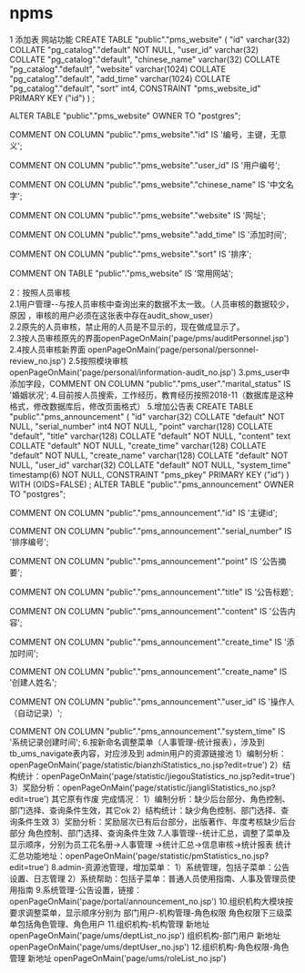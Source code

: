 # npms
1 添加表
网站功能
CREATE TABLE "public"."pms_website" (
  "id" varchar(32) COLLATE "pg_catalog"."default" NOT NULL,
  "user_id" varchar(32) COLLATE "pg_catalog"."default",
  "chinese_name" varchar(32) COLLATE "pg_catalog"."default",
  "website" varchar(1024) COLLATE "pg_catalog"."default",
  "add_time" varchar(1024) COLLATE "pg_catalog"."default",
  "sort" int4,
  CONSTRAINT "pms_website_id" PRIMARY KEY ("id")
)
;

ALTER TABLE "public"."pms_website" 
  OWNER TO "postgres";

COMMENT ON COLUMN "public"."pms_website"."id" IS '编号，主键，无意义';

COMMENT ON COLUMN "public"."pms_website"."user_id" IS '用户编号';

COMMENT ON COLUMN "public"."pms_website"."chinese_name" IS '中文名字';

COMMENT ON COLUMN "public"."pms_website"."website" IS '网址';

COMMENT ON COLUMN "public"."pms_website"."add_time" IS '添加时间';

COMMENT ON COLUMN "public"."pms_website"."sort" IS '排序';

COMMENT ON TABLE "public"."pms_website" IS '常用网站';


2：按照人员审核  <Br/>
   2.1用户管理--与按人员审核中查询出来的数据不太一致。（人员审核的数据较少，原因 ，审核的用户必须在这张表中存在audit_show_user）<Br/>
   2.2原先的人员审核，禁止用的人员是不显示的，现在做成显示了。<Br/>
   2.3按人员审核原先的界面openPageOnMain('page/pms/auditPersonnel.jsp')
   2.4按人员审核新界面 openPageOnMain('page/personal/personnel-review_no.jsp')
   2.5按照模块审核openPageOnMain('page/personal/information-audit_no.jsp')
3.pms_user中添加字段，COMMENT ON COLUMN "public"."pms_user"."marital_status" IS '婚姻状况';
4.目前按人员搜索，工作经历，教育经历按照2018-11（数据库是这种格式，修改数据库后，修改页面格式）
5.增加公告表
CREATE TABLE "public"."pms_announcement" (
"id" varchar(32) COLLATE "default" NOT NULL,
"serial_number" int4 NOT NULL,
"point" varchar(128) COLLATE "default",
"title" varchar(128) COLLATE "default" NOT NULL,
"content" text COLLATE "default" NOT NULL,
"create_time" varchar(128) COLLATE "default" NOT NULL,
"create_name" varchar(128) COLLATE "default" NOT NULL,
"user_id" varchar(32) COLLATE "default" NOT NULL,
"system_time" timestamp(6) NOT NULL,
CONSTRAINT "pms_pkey" PRIMARY KEY ("id")
)
WITH (OIDS=FALSE)
;
ALTER TABLE "public"."pms_announcement" OWNER TO "postgres";

COMMENT ON COLUMN "public"."pms_announcement"."id" IS '主键id';

COMMENT ON COLUMN "public"."pms_announcement"."serial_number" IS '排序编号';

COMMENT ON COLUMN "public"."pms_announcement"."point" IS '公告摘要';

COMMENT ON COLUMN "public"."pms_announcement"."title" IS '公告标题';

COMMENT ON COLUMN "public"."pms_announcement"."content" IS '公告内容';

COMMENT ON COLUMN "public"."pms_announcement"."create_time" IS '添加时间';

COMMENT ON COLUMN "public"."pms_announcement"."create_name" IS '创建人姓名';

COMMENT ON COLUMN "public"."pms_announcement"."user_id" IS '操作人（自动记录）';

COMMENT ON COLUMN "public"."pms_announcement"."system_time" IS '系统记录创建时间';
6.按新命名调整菜单（人事管理-统计报表），涉及到tb_ums_navigate表内容，对应涉及到
admin用户的资源链接池
    1）编制分析：openPageOnMain('page/statistic/bianzhiStatistics_no.jsp?edit=true')
    2）结构统计：openPageOnMain('page/statistic/jiegouStatistics_no.jsp?edit=true')	
    3）奖励分析：openPageOnMain('page/statistic/jiangliStatistics_no.jsp?edit=true')
    其它原有作废
完成情况：
    1）编制分析：缺少后台部分、角色控制、部门选择、查询条件生效，其它ok
    2）结构统计：缺少角色控制、部门选择、查询条件生效
    3）奖励分析：奖励层次已有后台部分，出版著作、年度考核缺少后台部分
                角色控制、部门选择、查询条件生效
7.人事管理--统计汇总，调整了菜单及显示顺序，分别为员工花名册->人事管理
    ->统计汇总->信息审核->统计报表
    统计汇总功能地址：openPageOnMain('page/statistic/pmStatistics_no.jsp?edit=true')
8.admin-资源池管理，增加菜单：
    1）系统管理，包括子菜单：公告设置、日志管理
    2）系统帮助：包括子菜单：普通人员使用指南、人事及管理员使用指南
9.系统管理-公告设置，链接：openPageOnMain('page/portal/announcement_no.jsp')
10.组织机构大模块按要求调整菜单，显示顺序分别为 部门用户-机构管理-角色权限
    角色权限下三级菜单包括角色管理、角色用户
11.组织机构-机构管理 新地址openPageOnMain('page/ums/deptList_no.jsp')
   组织机构-部门用户 新地址	openPageOnMain('page/ums/deptUser_no.jsp')
12.组织机构-角色权限-角色管理 新地址 openPageOnMain('page/ums/roleList_no.jsp')	